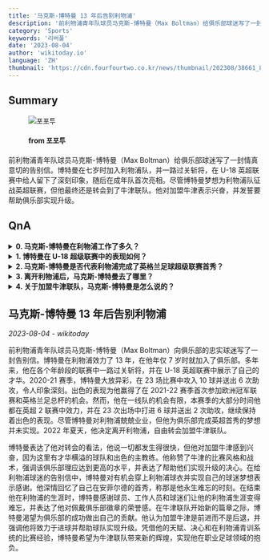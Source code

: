 ```yaml
---
title: '马克斯-博特曼 13 年后告别利物浦'
description: '前利物浦青年队球员马克斯-博特曼（Max Boltman）给俱乐部球迷写了一封情真意切的告别信。博特曼在七岁时加入利物浦队，并一路过关斩将，在 U-18 英超联赛中给人留下了深刻印象，随后在成年队首次亮相。尽管博特曼梦想为利物浦队征战英超联赛，但他最终还是转会到了牛津联队。他对加盟牛津表示兴奋，并发誓要帮助俱乐部实现升级。'
category: 'Sports'
keywords: '리버풀'
date: '2023-08-04'
author: 'wikitoday.io'
language: 'ZH'
thumbnail: 'https://cdn.fourfourtwo.co.kr/news/thumbnail/202308/38661_88065_2048_v150.jpg'
---
```


## Summary



<figure>
    <img src="https://cdn.fourfourtwo.co.kr/news/thumbnail/202308/38661_88065_2048_v150.jpg" alt="포포투" />
    <figcaption>
        <h4> from 포포투</h4>
    </figcaption>
</figure>


前利物浦青年队球员马克斯-博特曼（Max Boltman）给俱乐部球迷写了一封情真意切的告别信。博特曼在七岁时加入利物浦队，并一路过关斩将，在 U-18 英超联赛中给人留下了深刻印象，随后在成年队首次亮相。尽管博特曼梦想为利物浦队征战英超联赛，但他最终还是转会到了牛津联队。他对加盟牛津表示兴奋，并发誓要帮助俱乐部实现升级。


## QnA

    
<details>
        <summary><b>0. 马克斯-博特曼在利物浦工作了多久？</b></summary>
        马克斯-博特曼在利物浦工作了 13 年。
    </details>
    
<details>
        <summary><b>1. 博特曼在 U-18 超级联赛中的表现如何？</b></summary>
        2020-21 赛季，博特曼在 U-18 超级联赛中表现出色，在 23 场比赛中打进 10 球并送出 6 次助攻。
    </details>
    
<details>
        <summary><b>2. 马克斯-博特曼是否代表利物浦完成了英格兰足球超级联赛首秀？</b></summary>
        不，马克斯-博特曼并没有代表利物浦完成他在英格兰足球超级联赛的首秀。
    </details>
    
<details>
        <summary><b>3. 离开利物浦后，马克斯-博特曼去了哪里？</b></summary>
        离开利物浦后，马克斯-博特曼加盟了牛津联队。
    </details>
    
<details>
        <summary><b>4. 关于加盟牛津联队，马克斯-博特曼是怎么说的？</b></summary>
        马克斯-博特曼对加盟牛津联队表示非常兴奋，他称赞了俱乐部才华横溢的阵容和出色的主教练。他还表示，他相信加盟牛津是一种进步，而不是退步。
    </details>
    


## 马克斯-博特曼 13 年后告别利物浦

_2023-08-04 - wikitoday_

前利物浦青年队球员马克斯-博特曼（Max Boltman）向俱乐部的忠实球迷写了一封告别信。博特曼在利物浦效力了 13 年，在他年仅 7 岁时就加入了俱乐部。多年来，他在各个年龄段的联赛中一路过关斩将，并在 U-18 英超联赛中展示了自己的才华。2020-21 赛季，博特曼大放异彩，在 23 场比赛中攻入 10 球并送出 6 次助攻，令人印象深刻。出色的表现为他赢得了在 2021-22 赛季首次参加欧洲冠军联赛和英格兰足总杯的机会。然而，他在一线队的机会有限，本赛季的大部分时间他都在英超 2 联赛中效力，并在 23 次出场中打进 6 球并送出 2 次助攻，继续保持着出色的表现。尽管博特曼对利物浦兢兢业业，但他为俱乐部完成英超首秀的梦想并未实现。2022 年夏天，他决定离开利物浦，自由转会加盟牛津联队。



博特曼表达了他对转会的看法，他说一切都发生得很快，但他对加盟牛津感到兴奋，因为这里有才华横溢的球队和出色的主教练。他称赞了牛津的比赛风格和战术，强调该俱乐部理应达到更高的水平，并表达了帮助他们实现升级的决心。在给利物浦球迷的告别信中，博特曼对有机会穿上利物浦球衣并实现自己的球迷梦想表示感谢。他深情回忆了自己在安菲尔德的首秀，称那是他永生难忘的时刻。在结束他在利物浦的生涯时，博特曼感谢球员、工作人员和球迷们让他的利物浦生涯变得难忘，并表达了他对佩戴俱乐部徽章的荣誉感。在牛津联队开始新的篇章之际，博特曼渴望为俱乐部的成功做出自己的贡献。他认为加盟牛津是前进而不是后退，并强调他将致力于进球并帮助球队实现升级。凭借他的天赋、决心和在利物浦青训系统的比赛经验，博特曼希望为牛津联队带来新的辉煌，实现他在职业足球领域的抱负。
